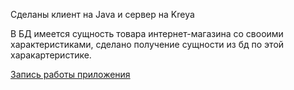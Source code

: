 Сделаны клиент на Java и сервер на Kreya

В БД имеется сущность товара интернет-магазина со свооими характеристиками, сделано получение сущности из бд по этой харакартеристике.

[Запись работы приложения](https://youtu.be/tiNXijccTeE)
